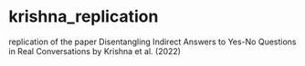 # krishna_replication
replication of the paper Disentangling Indirect Answers to Yes-No Questions in Real Conversations by Krishna et al. (2022)
